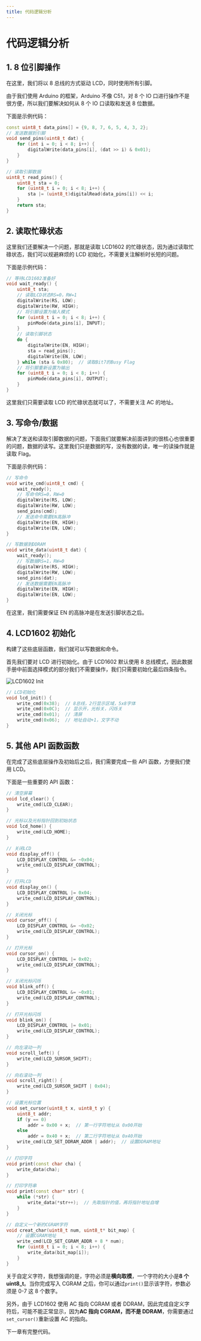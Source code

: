 ```yaml
---
title: 代码逻辑分析
---
```


# 代码逻辑分析

## 1. 8 位引脚操作

在这里，我们将以 8 总线的方式驱动 LCD，同时使用所有引脚。

由于我们使用 Arduino 的框架，Arduino 不像 C51，对 8 个 IO 口进行操作不是很方便，所以我们要解决如何从 8 个 IO 口读取和发送 8 位数据。

下面是示例代码：

```cpp
const uint8_t data_pins[] = {9, 8, 7, 6, 5, 4, 3, 2};
// 发送数据到引脚
void send_pins(uint8_t dat) {
    for (int i = 0; i < 8; i++) {
        digitalWrite(data_pins[i], (dat >> i) & 0x01);
    }
}

// 读取引脚数据
uint8_t read_pins() {
    uint8_t sta = 0;
    for (uint8_t i = 0; i < 8; i++) {
        sta |= (uint8_t)digitalRead(data_pins[i]) << i;
    }
    return sta;
}
```

## 2. 读取忙碌状态

这里我们还要解决一个问题，那就是读取 LCD1602 的忙碌状态，因为通过读取忙碌状态，我们可以规避麻烦的 LCD 初始化，不需要关注解析时长短的问题。

下面是示例代码：

```cpp
// 等待LCD1602准备好
void wait_ready() {
    uint8_t sta;
    // 读取LCD状态RS=0，RW=1
    digitalWrite(RS, LOW);
    digitalWrite(RW, HIGH);
    // 将引脚设置为输入模式
    for (uint8_t i = 0; i < 8; i++) {
        pinMode(data_pins[i], INPUT);
    }
    // 读取引脚状态
    do {
        digitalWrite(EN, HIGH);
        sta = read_pins();
        digitalWrite(EN, LOW);
    } while (sta & 0x80);  // 读取Bit7的Busy Flag
    // 将引脚重新设置为输出
    for (uint8_t i = 0; i < 8; i++) {
        pinMode(data_pins[i], OUTPUT);
    }
}
```

这里我们只需要读取 LCD 的忙碌状态就可以了，不需要关注 AC 的地址。

## 3. 写命令/数据

解决了发送和读取引脚数据的问题，下面我们就要解决前面讲到的很核心也很重要的问题，数据的读写。这里我们只是数据的写，没有数据的读，唯一的读操作就是读取 Flag。

下面是示例代码：

```cpp
// 写命令
void write_cmd(uint8_t cmd) {
    wait_ready();
    // 写命令RS=0，RW=0
    digitalWrite(RS, LOW);
    digitalWrite(RW, LOW);
    send_pins(cmd);
    // 发送命令需要EN高脉冲
    digitalWrite(EN, HIGH);
    digitalWrite(EN, LOW);
}

// 写数据到DDRAM
void write_data(uint8_t dat) {
    wait_ready();
    // 写数据RS=1，RW=0
    digitalWrite(RS, HIGH);
    digitalWrite(RW, LOW);
    send_pins(dat);
    // 发送数据需要EN高脉冲
    digitalWrite(EN, HIGH);
    digitalWrite(EN, LOW);
}
```

在这里，我们需要保证 EN 的高脉冲是在发送引脚状态之后。

## 4. LCD1602 初始化

构建了这些底层函数，我们就可以写数据和命令。

首先我们要对 LCD 进行初始化。由于 LCD1602 默认使用 8 总线模式，因此数据手册中前面选择模式的部分我们不需要操作，我们只需要初始化最后四条指令。

![LCD1602 Init](./images/2-8.png)

```cpp
// LCD初始化
void lcd_init() {
    write_cmd(0x38);  // 8总线，2行显示区域，5x8字体
    write_cmd(0x0C);  // 显示开，光标关，闪烁关
    write_cmd(0x01);  // 清屏
    write_cmd(0x06);  // 地址自动+1，文字不动
}
```

## 5. 其他 API 函数函数

在完成了这些底层操作及初始后之后，我们需要完成一些 API 函数，方便我们使用 LCD。

下面是一些重要的 API 函数：

```cpp
// 清空屏幕
void lcd_clear() {
    write_cmd(LCD_CLEAR);
}

// 光标以及光标指针回到初始状态
void lcd_home() {
    write_cmd(LCD_HOME);
}

// 关闭LCD
void display_off() {
    LCD_DISPLAY_CONTROL &= ~0x04;
    write_cmd(LCD_DISPLAY_CONTROL);
}

// 打开LCD
void display_on() {
    LCD_DISPLAY_CONTROL |= 0x04;
    write_cmd(LCD_DISPLAY_CONTROL);
}

// 关闭光标
void cursor_off() {
    LCD_DISPLAY_CONTROL &= ~0x02;
    write_cmd(LCD_DISPLAY_CONTROL);
}

// 打开光标
void cursor_on() {
    LCD_DISPLAY_CONTROL |= 0x02;
    write_cmd(LCD_DISPLAY_CONTROL);
}

// 关闭光标闪烁
void blink_off() {
    LCD_DISPLAY_CONTROL &= ~0x01;
    write_cmd(LCD_DISPLAY_CONTROL);
}

// 打开光标闪烁
void blink_on() {
    LCD_DISPLAY_CONTROL |= 0x01;
    write_cmd(LCD_DISPLAY_CONTROL);
}

// 向左滚动一列
void scroll_left() {
    write_cmd(LCD_SURSOR_SHIFT);
}

// 向右滚动一列
void scroll_right() {
    write_cmd(LCD_SURSOR_SHIFT | 0x04);
}

// 设置光标位置
void set_cursor(uint8_t x, uint8_t y) {
    uint8_t addr;
    if (y == 0)
        addr = 0x00 + x;  // 第一行字符地址从 0x00开始
    else
        addr = 0x40 + x;  // 第二行字符地址从 0x40开始
    write_cmd(LCD_SET_DDRAM_ADDR | addr);  // 设置DDRAM地址
}

// 打印字符
void print(const char cha) {
    write_data(cha);
}

// 打印字符串
void print(const char* str) {
    while (*str) {
        write_data(*str++);  // 先取指针的值，再将指针地址自增
    }
}

// 自定义一个新的CGRAM字符
void creat_char(uint8_t num, uint8_t* bit_map) {
    // 设置CGRAM地址
    write_cmd(LCD_SET_CGRAM_ADDR + 8 * num);
    for (uint8_t i = 0; i < 8; i++) {
        write_data(bit_map[i]);
    }
}
```

关于自定义字符，我想强调的是，字符必须是**横向取模**，一个字符的大小是**8 个 uint8_t**。当你完成写入 CGRAM 之后，你可以通过`print()`显示该字符，参数必须是 0-7 这 8 个数字。

另外，由于 LCD1602 使用 AC 指向 CGRAM 或者 DDRAM，因此完成自定义字符后，可能不能正常显示，因为**AC 指向 CGRAM，而不是 DDRAM**，你需要通过`set_cursor()`重新设置 AC 的指向。

下一章有完整代码。
